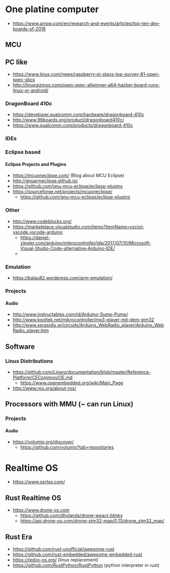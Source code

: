 # One platine computer

* https://www.arrow.com/en/research-and-events/articles/top-ten-dev-boards-of-2016

## MCU


## PC like

* https://www.linux.com/news/raspberry-pi-stays-top-survey-81-open-spec-sbcs
* http://linuxgizmos.com/open-spec-allwinner-a64-hacker-board-runs-linux-or-android/

### DragonBoard 410c

* https://developer.qualcomm.com/hardware/dragonboard-410c
* http://www.96boards.org/product/dragonboard410c/
* https://www.qualcomm.com/products/dragonboard-410c

### IDEs

### Eclipse based

#### Eclipse Projects and Plugins

* https://mcuoneclipse.com/ (Blog about MCU Eclipse)
* http://gnuarmeclipse.github.io/
* https://github.com/gnu-mcu-eclipse/eclipse-plugins
* https://sourceforge.net/projects/mcuoneclipse/
  + https://github.com/gnu-mcu-eclipse/eclipse-plugins

### Other

* http://www.codeblocks.org/
* https://marketplace.visualstudio.com/items?itemName=vsciot-vscode.vscode-arduino
  + https://daniel-ziegler.com/arduino/mikrocontroller/ide/2017/07/10/Microsoft-Visual-Studio-Code-alternative-Arduino-IDE/
  + 

### Emulation

* https://balau82.wordpress.com/arm-emulation/

### Projects

#### Audio

* http://www.instructables.com/id/Arduino-Sump-Pump/
* http://www.kooltek.net/mikrocontroller/mp3-player-mit-dem-stm32
* http://www.serasidis.gr/circuits/Arduino_WebRadio_player/Arduino_WebRadio_player.htm

## Software

### Linux Distributions

* https://github.com/Linaro/documentation/blob/master/Reference-Platform/CECommon/OE.md
  + https://www.openembedded.org/wiki/Main_Page
* http://www.ros.org/about-ros/

## Processors with MMU (~ can run Linux)

### Projects

#### Audio

* https://volumio.org/discover/
  + https://github.com/volumio?tab=repositories

# Realtime OS

* https://www.osrtos.com/

## Rust Realtime OS

* https://www.drone-os.com
  + https://github.com/dhylands/drone-weact-blinky
  + https://api.drone-os.com/drone-stm32-map/0.13/drone_stm32_map/

## Rust Era

* https://github.com/rust-unofficial/awesome-rust
* https://github.com/rust-embedded/awesome-embedded-rust
* https://redox-os.org/ (linux replacement)
* https://github.com/RustPython/RustPython (python interpreter in rust)
